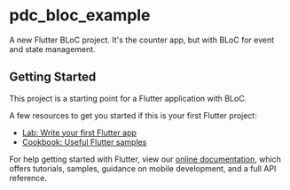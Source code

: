 # pdc_bloc_example

A new Flutter BLoC project. It's the counter app, but with BLoC for event and state management.

## Getting Started

This project is a starting point for a Flutter application with BLoC.

A few resources to get you started if this is your first Flutter project:

- [Lab: Write your first Flutter app](https://flutter.dev/docs/get-started/codelab)
- [Cookbook: Useful Flutter samples](https://flutter.dev/docs/cookbook)

For help getting started with Flutter, view our
[online documentation](https://flutter.dev/docs), which offers tutorials,
samples, guidance on mobile development, and a full API reference.

